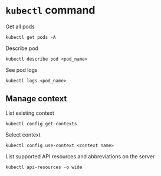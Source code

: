 # `kubectl` command

Get all pods
```shell
kubectl get pods -A
```

Describe pod
```shell
kubectl describe pod <pod_name>
```

See pod logs
```shell
kubectl logs <pod_name>
```

##  Manage context

List existing context
```shell
kubectl config get-contexts
```

Select context
```shell
kubectl config use-context <context name>
```

List supported API resources and abbreviations on the server
```shell
kubectl api-resources -o wide
```